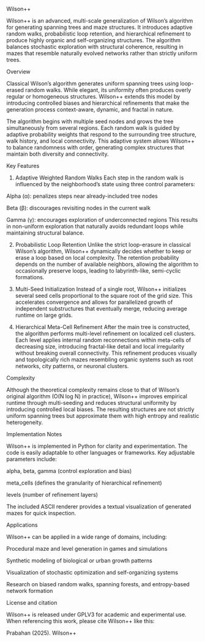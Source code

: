 
Wilson++

Wilson++ is an advanced, multi-scale generalization of Wilson’s algorithm for generating spanning trees and maze structures. It introduces adaptive random walks, probabilistic loop retention, and hierarchical refinement to produce highly organic and self-organizing structures. The algorithm balances stochastic exploration with structural coherence, resulting in mazes that resemble naturally evolved networks rather than strictly uniform trees.

Overview

Classical Wilson’s algorithm generates uniform spanning trees using loop-erased random walks. While elegant, its uniformity often produces overly regular or homogeneous structures. Wilson++ extends this model by introducing controlled biases and hierarchical refinements that make the generation process context-aware, dynamic, and fractal in nature.

The algorithm begins with multiple seed nodes and grows the tree simultaneously from several regions. Each random walk is guided by adaptive probability weights that respond to the surrounding tree structure, walk history, and local connectivity. This adaptive system allows Wilson++ to balance randomness with order, generating complex structures that maintain both diversity and connectivity.

Key Features

1. Adaptive Weighted Random Walks
Each step in the random walk is influenced by the neighborhood’s state using three control parameters:

Alpha (α): penalizes steps near already-included tree nodes

Beta (β): discourages revisiting nodes in the current walk

Gamma (γ): encourages exploration of underconnected regions
This results in non-uniform exploration that naturally avoids redundant loops while maintaining structural balance.



2. Probabilistic Loop Retention
Unlike the strict loop-erasure in classical Wilson’s algorithm, Wilson++ dynamically decides whether to keep or erase a loop based on local complexity. The retention probability depends on the number of available neighbors, allowing the algorithm to occasionally preserve loops, leading to labyrinth-like, semi-cyclic formations.


3. Multi-Seed Initialization
Instead of a single root, Wilson++ initializes several seed cells proportional to the square root of the grid size. This accelerates convergence and allows for parallelized growth of independent substructures that eventually merge, reducing average runtime on large grids.


4. Hierarchical Meta-Cell Refinement
After the main tree is constructed, the algorithm performs multi-level refinement on localized cell clusters. Each level applies internal random reconnections within meta-cells of decreasing size, introducing fractal-like detail and local irregularity without breaking overall connectivity. This refinement produces visually and topologically rich mazes resembling organic systems such as root networks, city patterns, or neuronal clusters.



Complexity

Although the theoretical complexity remains close to that of Wilson’s original algorithm (O(N log N) in practice), Wilson++ improves empirical runtime through multi-seeding and reduces structural uniformity by introducing controlled local biases. The resulting structures are not strictly uniform spanning trees but approximate them with high entropy and realistic heterogeneity.

Implementation Notes

Wilson++ is implemented in Python for clarity and experimentation. The code is easily adaptable to other languages or frameworks. Key adjustable parameters include:

alpha, beta, gamma (control exploration and bias)

meta_cells (defines the granularity of hierarchical refinement)

levels (number of refinement layers)


The included ASCII renderer provides a textual visualization of generated mazes for quick inspection.

Applications

Wilson++ can be applied in a wide range of domains, including:

Procedural maze and level generation in games and simulations

Synthetic modeling of biological or urban growth patterns

Visualization of stochastic optimization and self-organizing systems

Research on biased random walks, spanning forests, and entropy-based network formation


License and citation 

Wilson++ is released under GPLV3 for academic and experimental use. When referencing this work, please cite Wilson++ like this:

Prabahan (2025). Wilson++

